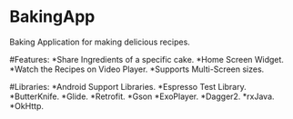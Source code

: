 # BakingApp
Baking Application for making delicious recipes.

#Features:
*Share Ingredients of a specific cake.
*Home Screen Widget.
*Watch the Recipes on Video Player.
*Supports Multi-Screen sizes.

#Libraries:
*Android Support Libraries.
*Espresso Test Library.
*ButterKnife.
*Glide.
*Retrofit.
*Gson
*ExoPlayer.
*Dagger2.
*rxJava.
*OkHttp.
